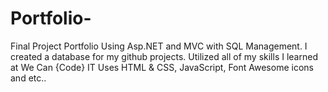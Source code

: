 # Portfolio-
Final Project Portfolio
Using Asp.NET and MVC with SQL Management. I created a database for my github projects. Utilized all of my skills I learned at We Can {Code} IT
Uses HTML & CSS, JavaScript, Font Awesome icons and etc..
